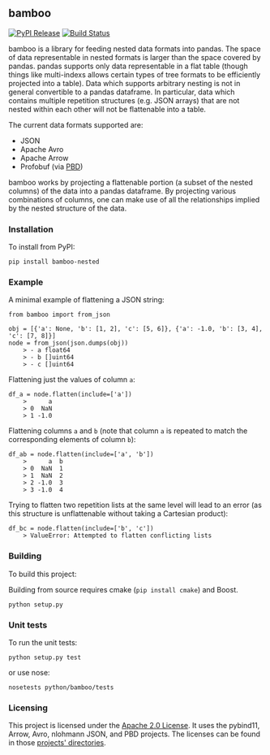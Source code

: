 <!---
Copyright (c) 2019 Michael Vilim

This file is part of the bamboo library. It is currently hosted at
https://github.com/mvilim/bamboo

Licensed under the Apache License, Version 2.0 (the "License");
you may not use this file except in compliance with the License.
You may obtain a copy of the License at

   http://www.apache.org/licenses/LICENSE-2.0

Unless required by applicable law or agreed to in writing, software
distributed under the License is distributed on an "AS IS" BASIS,
WITHOUT WARRANTIES OR CONDITIONS OF ANY KIND, either express or implied.
See the License for the specific language governing permissions and
limitations under the License.
-->

## bamboo

[![PyPI Release](https://img.shields.io/pypi/v/bamboo-nested.svg)](https://pypi.org/project/bamboo-nested/)
[![Build Status](https://travis-ci.org/mvilim/bamboo.svg?branch=master)](https://travis-ci.org/mvilim/bamboo)

bamboo is a library for feeding nested data formats into pandas. The space of data representable in nested formats is larger than the space covered by pandas. pandas supports only data representable in a flat table (though things like multi-indexs allows certain types of tree formats to be efficiently projected into a table). Data which supports arbitrary nesting is not in general convertible to a pandas dataframe. In particular, data which contains multiple repetition structures (e.g. JSON arrays) that are not nested within each other will not be flattenable into a table.

The current data formats supported are:
* JSON
* Apache Avro
* Apache Arrow
* Profobuf (via [PBD](https://github.com/mvilim/pbd))

bamboo works by projecting a flattenable portion (a subset of the nested columns) of the data into a pandas dataframe. By projecting various combinations of columns, one can make use of all the relationships implied by the nested structure of the data.

### Installation

To install from PyPI:

```
pip install bamboo-nested
```

### Example

A minimal example of flattening a JSON string:

```
from bamboo import from_json

obj = [{'a': None, 'b': [1, 2], 'c': [5, 6]}, {'a': -1.0, 'b': [3, 4], 'c': [7, 8]}]
node = from_json(json.dumps(obj))
    > - a float64
    > - b []uint64
    > - c []uint64
```

Flattening just the values of column `a`:

```
df_a = node.flatten(include=['a'])
    >      a
    > 0  NaN
    > 1 -1.0
```

Flattening columns `a` and `b` (note that column `a` is repeated to match the corresponding elements of column `b`):

```
df_ab = node.flatten(include=['a', 'b'])
    >      a  b
    > 0  NaN  1
    > 1  NaN  2
    > 2 -1.0  3
    > 3 -1.0  4
```

Trying to flatten two repetition lists at the same level will lead to an error (as this structure is unflattenable without taking a Cartesian product):

```
df_bc = node.flatten(include=['b', 'c'])
    > ValueError: Attempted to flatten conflicting lists
```

### Building

To build this project:

Building from source requires cmake (`pip install cmake`) and Boost.

```
python setup.py
```

### Unit tests

To run the unit tests:

```
python setup.py test
```

or use nose:

```
nosetests python/bamboo/tests
```

### Licensing

This project is licensed under the [Apache 2.0 License](https://github.com/mvilim/bamboo/blob/master/LICENSE). It uses the pybind11, Arrow, Avro, nlohmann JSON, and PBD projects. The licenses can be found in those [projects' directories](https://github.com/mvilim/bamboo/blob/master/cpp/thirdparty).

